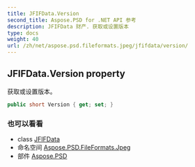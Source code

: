 ```yaml
---
title: JFIFData.Version
second_title: Aspose.PSD for .NET API 参考
description: JFIFData 财产. 获取或设置版本
type: docs
weight: 40
url: /zh/net/aspose.psd.fileformats.jpeg/jfifdata/version/
---
```

## JFIFData.Version property

获取或设置版本。

```csharp
public short Version { get; set; }
```

### 也可以看看

* class [JFIFData](../)
* 命名空间 [Aspose.PSD.FileFormats.Jpeg](../../jfifdata/)
* 部件 [Aspose.PSD](../../../)


